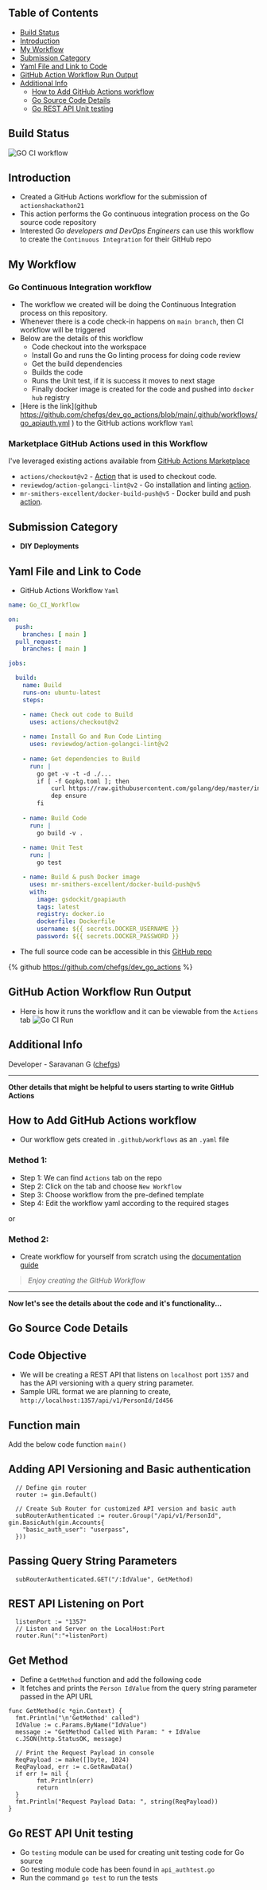 ## Table of Contents
- [Build Status](#build-status)
- [Introduction](#introduction)
- [My Workflow](#my-workflow)
- [Submission Category](#submission-category)
- [Yaml File and Link to Code](#yaml-file-and-link-to-code)
- [GitHub Action Workflow Run Output](#github-action-workflow-run-output)
- [Additional Info](#additional-info)
  - [How to Add GitHub Actions workflow](#how-to-add-github-actions-workflow)
  - [Go Source Code Details](#go-source-code-details)
  - [Go REST API Unit testing](#go-rest-api-unit-testing)

## Build Status
![GO CI workflow](https://github.com/chefgs/dev_go_actions/actions/workflows/go_apiauth.yml/badge.svg)

## Introduction
- Created a GitHub Actions workflow for the submission of `actionshackathon21` 
- This action performs the Go continuous integration process on the Go source code repository
- Interested *Go developers and DevOps Engineers* can use this workflow to create the `Continuous Integration` for their GitHub repo

## My Workflow
### Go Continuous Integration workflow
- The workflow we created will be doing the Continuous Integration process on this repository.
- Whenever there is a code check-in happens on `main branch`, then CI workflow will be triggered
- Below are the details of this workflow
  - Code checkout into the workspace
  - Install Go and runs the Go linting process for doing code review
  - Get the build dependencies
  - Builds the code
  - Runs the Unit test, if it is success it moves to next stage
  - Finally docker image is created for the code and pushed into `docker hub` registry 
- [Here is the link](github https://github.com/chefgs/dev_go_actions/blob/main/.github/workflows/go_apiauth.yml ) to the GitHub actions workflow `Yaml`

### Marketplace GitHub Actions used in this Workflow 
I've leveraged existing actions available from [GitHub Actions Marketplace](https://github.com/marketplace?type=actions)
- `actions/checkout@v2` - [Action](https://github.com/marketplace/actions/checkout) that is used to checkout code. 
- `reviewdog/action-golangci-lint@v2` - Go installation and linting [action](https://github.com/marketplace/actions/run-golangci-lint-with-reviewdog).
- `mr-smithers-excellent/docker-build-push@v5` - Docker build and push [action](https://github.com/marketplace/actions/docker-build-push-action).

## Submission Category 
- **DIY Deployments** 

## Yaml File and Link to Code
- GitHub Actions Workflow `Yaml`
```yaml
name: Go_CI_Workflow

on:
  push:
    branches: [ main ]
  pull_request:
    branches: [ main ]

jobs:

  build:
    name: Build
    runs-on: ubuntu-latest
    steps:

    - name: Check out code to Build
      uses: actions/checkout@v2
      
    - name: Install Go and Run Code Linting
      uses: reviewdog/action-golangci-lint@v2
      
    - name: Get dependencies to Build
      run: |
        go get -v -t -d ./...
        if [ -f Gopkg.toml ]; then
            curl https://raw.githubusercontent.com/golang/dep/master/install.sh | sh
            dep ensure
        fi
      
    - name: Build Code
      run: |
        go build -v .
        
    - name: Unit Test
      run: |
        go test

    - name: Build & push Docker image
      uses: mr-smithers-excellent/docker-build-push@v5
      with:
        image: gsdockit/goapiauth
        tags: latest
        registry: docker.io
        dockerfile: Dockerfile
        username: ${{ secrets.DOCKER_USERNAME }}
        password: ${{ secrets.DOCKER_PASSWORD }}

```

- The full source code can be accessible in this [GitHub repo](https://github.com/chefgs/dev_go_actions)

{% github https://github.com/chefgs/dev_go_actions %}

## GitHub Action Workflow Run Output
- Here is how it runs the workflow and it can be viewable from the `Actions` tab
![Go CI Run](https://github.com/chefgs/repo_images/blob/master/GO_CI_workflowRun.png?raw=true)

## Additional Info
Developer - Saravanan G ([chefgs](https://github.com/chefgs))
___
**Other details that might be helpful to users starting to write GitHub Actions**

## How to Add GitHub Actions workflow
- Our workflow gets created in `.github/workflows` as an `.yaml` file

### Method 1:
- Step 1: We can find `Actions` tab on the repo
- Step 2: Click on the tab and choose `New Workflow`
- Step 3: Choose workflow from the pre-defined template
- Step 4: Edit the workflow yaml according to the required stages 

or 

### Method 2:
- Create workflow for yourself from scratch using the [documentation guide](https://docs.github.com/en/actions/quickstart#introduction)

> *Enjoy creating the GitHub Workflow*  

---

**Now let's see the details about the code and it's functionality...**
## Go Source Code Details

## Code Objective
- We will be creating a REST API that listens on `localhost` port `1357` and has the API versioning with a query string parameter.
- Sample URL format we are planning to create, `http://localhost:1357/api/v1/PersonId/Id456`

## Function main
Add the below code function `main()`

## Adding API Versioning and Basic authentication
```
  // Define gin router
  router := gin.Default()

  // Create Sub Router for customized API version and basic auth
  subRouterAuthenticated := router.Group("/api/v1/PersonId", gin.BasicAuth(gin.Accounts{
    "basic_auth_user": "userpass",
  }))
```

## Passing Query String Parameters
```
  subRouterAuthenticated.GET("/:IdValue", GetMethod)
```
## REST API Listening on Port
```
  listenPort := "1357"
  // Listen and Server on the LocalHost:Port
  router.Run(":"+listenPort)
```

## Get Method
- Define a `GetMethod` function and add the following code 
- It fetches and prints the `Person IdValue` from the query string parameter passed in the API URL
```
func GetMethod(c *gin.Context) {
  fmt.Println("\n'GetMethod' called")
  IdValue := c.Params.ByName("IdValue")
  message := "GetMethod Called With Param: " + IdValue
  c.JSON(http.StatusOK, message)

  // Print the Request Payload in console
  ReqPayload := make([]byte, 1024)
  ReqPayload, err := c.GetRawData()
  if err != nil {
        fmt.Println(err)
        return
  }
  fmt.Println("Request Payload Data: ", string(ReqPayload))
}
```

## Go REST API Unit testing
- Go `testing` module can be used for creating unit testing code for Go source
- Go testing module code has been found in `api_authtest.go`
- Run the command `go test` to run the tests

